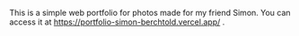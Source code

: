This is a simple web portfolio for photos made for my friend Simon.
You can access it at https://portfolio-simon-berchtold.vercel.app/ .
